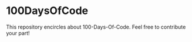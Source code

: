 # 100DaysOfCode
This repository encircles about 100-Days-Of-Code. Feel free to contribute your part!
